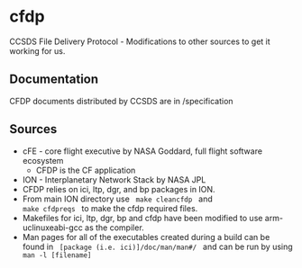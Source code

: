# cfdp
CCSDS File Delivery Protocol - Modifications to other sources to get it working for us.
## Documentation ##
CFDP documents distributed by CCSDS are in /specification

## Sources ##
* cFE - core flight executive by NASA Goddard, full flight software ecosystem
  * CFDP is the CF application
* ION - Interplanetary Network Stack by NASA JPL
 * CFDP relies on ici, ltp, dgr, and bp packages in ION.
 * From main ION directory use <code> make cleancfdp </code> and <code> make cfdpreqs </code> to make the cfdp required files.
 * Makefiles for ici, ltp, dgr, bp and cfdp have been modified to use arm-uclinuxeabi-gcc as the compiler.
 * Man pages for all of the executables created during a build can be found in <code> [package (i.e. ici)]/doc/man/man#/ </code> and can be run by using <code> man -l [filename] </code>
